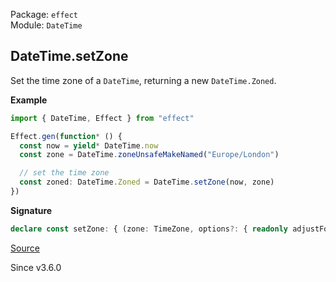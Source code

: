 Package: `effect`<br />
Module: `DateTime`<br />

## DateTime.setZone

Set the time zone of a `DateTime`, returning a new `DateTime.Zoned`.

**Example**

```ts
import { DateTime, Effect } from "effect"

Effect.gen(function* () {
  const now = yield* DateTime.now
  const zone = DateTime.zoneUnsafeMakeNamed("Europe/London")

  // set the time zone
  const zoned: DateTime.Zoned = DateTime.setZone(now, zone)
})
```

**Signature**

```ts
declare const setZone: { (zone: TimeZone, options?: { readonly adjustForTimeZone?: boolean | undefined; }): (self: DateTime) => Zoned; (self: DateTime, zone: TimeZone, options?: { readonly adjustForTimeZone?: boolean | undefined; }): Zoned; }
```

[Source](https://github.com/Effect-TS/effect/tree/main/packages/effect/src/DateTime.ts#L475)

Since v3.6.0